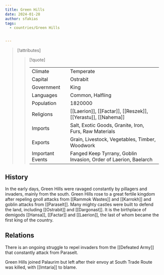 ```yaml
---
title: Green Hills
date: 2024-01-28
author: sfakias
tags:
  - countries/Green Hills


---
```

> [!attributes]
> 
> > [!quote]
> >
> > | | |
> > | --- | --- |
> > | Climate | Temperate |
> > | Capital | Ostrabit |
> > | Government | King |
> > | Languages | Common, Halfling |
> > | Population | 1820000 |
> > | Religions | [[Laerion]], [[Factar]], [[Reszek]], [[Yerastu]], [[Nahema]] |
> > | Imports | Salt, Exotic Goods, Granite, Iron, Furs, Raw Materials |
> > | Exports | Grain, Livestock, Vegetables, Timber, Woodwork |
> > | Important Events | Fanged Keep Tyrrany, Goblin Invasion, Order of Laerion, Baelarch |

## History

In the early days, Green Hills were ravaged constantly by pillagers and invaders, mainly from the south. Green Hills rose to a great fertile kingdom after repeling gnoll attacks from [[Rammok Wastes]] and [[Karrokh]] and goblin attacks from [[Paraselt]]. Many mighty castles were built to defend the land, including [[Ostrabit]] and [[Dargonast]]. It is the birthplace of demigods [[Hansa]], [[Factar]] and [[Laerion]], the last of whom became the first king of the country.

## Relations

There is an ongoing struggle to repel invaders from the [[Defeated Army]] that constantly attack from Paraselt.

Green Hills joined Palaurim but left after their envoy at South Trade Route was killed, with [[Imtaria]] to blame.